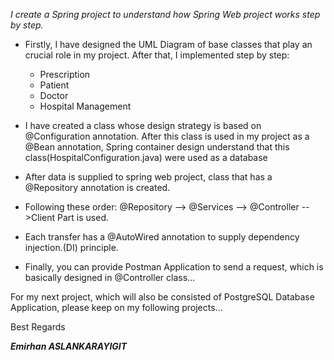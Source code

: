 *I create a Spring project to understand how Spring Web project works step by step.*

- Firstly, I have designed the UML Diagram of base classes that play an crucial role in my project. After that, I implemented step by step:
  * Prescription
  * Patient
  * Doctor
  * Hospital Management

- I have created a class whose design strategy is based on @Configuration annotation. After this class is used in my project as a @Bean annotation, Spring container design understand that this class(HospitalConfiguration.java) were used as a database
- After data is supplied to spring web project, class that has a @Repository annotation is created.
- Following these order: @Repository --> @Services --> @Controller -->Client Part is used.
- Each transfer has a @AutoWired annotation to supply dependency injection.(DI) principle.
- Finally, you can provide Postman Application to send a request, which is basically designed in @Controller class...


For my next project, which will also be consisted of PostgreSQL Database Application, please keep on my following projects...

Best Regards

***Emirhan ASLANKARAYIGIT***
